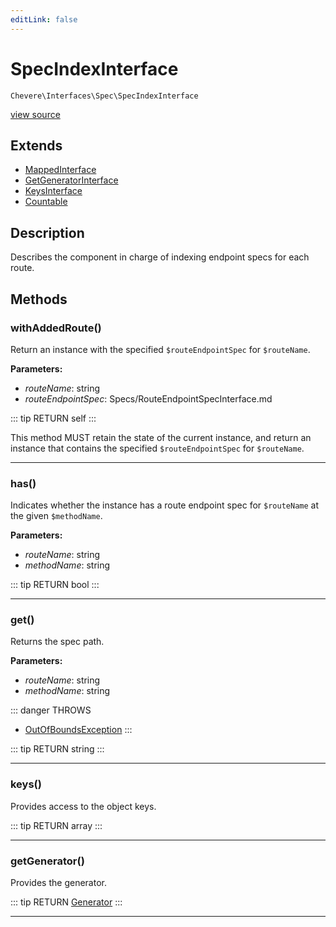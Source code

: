```yaml
---
editLink: false
---
```


# SpecIndexInterface

`Chevere\Interfaces\Spec\SpecIndexInterface`

[view source](https://github.com/chevere/chevere/blob/master/src/Chevere/Interfaces/Spec/SpecIndexInterface.php)

## Extends

- [MappedInterface](../DataStructure/MappedInterface.md)
- [GetGeneratorInterface](../DataStructure/GetGeneratorInterface.md)
- [KeysInterface](../DataStructure/KeysInterface.md)
- [Countable](https://www.php.net/manual/class.countable)

## Description

Describes the component in charge of indexing endpoint specs for each route.

## Methods

### withAddedRoute()

Return an instance with the specified `$routeEndpointSpec` for `$routeName`.

**Parameters:**

- *routeName*: string
- *routeEndpointSpec*: Specs/RouteEndpointSpecInterface.md

::: tip RETURN
self
:::

This method MUST retain the state of the current instance, and return
an instance that contains the specified `$routeEndpointSpec` for `$routeName`.

---

### has()

Indicates whether the instance has a route endpoint spec for `$routeName` at the given `$methodName`.

**Parameters:**

- *routeName*: string
- *methodName*: string

::: tip RETURN
bool
:::

---

### get()

Returns the spec path.

**Parameters:**

- *routeName*: string
- *methodName*: string

::: danger THROWS
- [OutOfBoundsException](../../Exceptions/Core/OutOfBoundsException.md) 
:::

::: tip RETURN
string
:::

---

### keys()

Provides access to the object keys.

::: tip RETURN
array
:::

---

### getGenerator()

Provides the generator.

::: tip RETURN
[Generator](https://www.php.net/manual/class.generator)
:::

---
